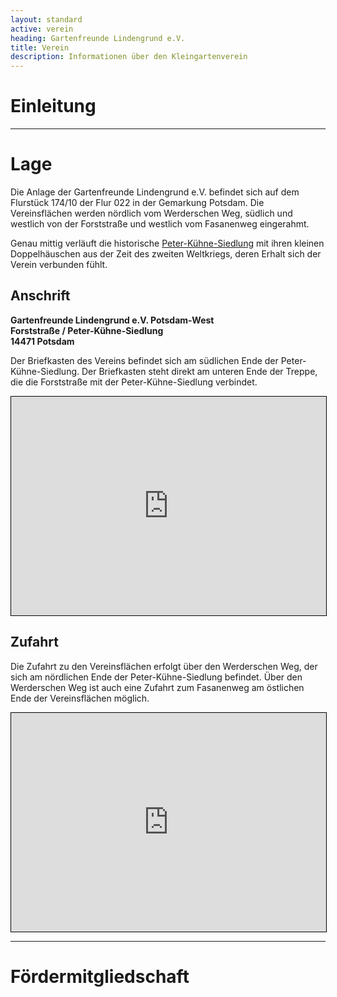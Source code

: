 ```yaml
---
layout: standard
active: verein
heading: Gartenfreunde Lindengrund e.V.
title: Verein
description: Informationen über den Kleingartenverein
---
```


# Einleitung


<hr class="post-separator">

# Lage

Die Anlage der Gartenfreunde Lindengrund e.V. befindet sich auf dem Flurstück 174/10 der Flur 022 in der Gemarkung Potsdam.
Die Vereinsflächen werden nördlich vom Werderschen Weg, südlich und westlich von der Forststraße und westlich vom Fasanenweg eingerahmt. 

Genau mittig verläuft die historische [Peter-Kühne-Siedlung](/peter-kuehne-siedlung) mit ihren kleinen Doppelhäuschen aus der Zeit des zweiten Weltkriegs, deren Erhalt sich der Verein verbunden fühlt.

## Anschrift

**Gartenfreunde Lindengrund e.V. Potsdam-West**<br>
**Forststraße / Peter-Kühne-Siedlung**<br>
**14471 Potsdam**

Der Briefkasten des Vereins befindet sich am südlichen Ende der Peter-Kühne-Siedlung. Der Briefkasten steht direkt am unteren Ende der Treppe, die die Forststraße mit der Peter-Kühne-Siedlung verbindet.

<iframe width="100%" height="350px" src="https://www.openstreetmap.org/export/embed.html?bbox=13.007946610450746%2C52.38911582655223%2C13.016363382339478%2C52.392127694350286&layer=mapnik&marker=52.390621786141196%2C13.012152314186096" style="border: 1px solid black"></iframe>

## Zufahrt

Die Zufahrt zu den Vereinsflächen erfolgt über den Werderschen Weg, der sich am nördlichen Ende der Peter-Kühne-Siedlung befindet. Über den Werderschen Weg ist auch eine Zufahrt zum Fasanenweg am östlichen Ende der Vereinsflächen möglich.

<iframe width="100%" height="350px" src="https://www.openstreetmap.org/export/embed.html?bbox=13.007989525794985%2C52.390494108952055%2C13.016406297683716%2C52.39350588270325&layer=mapnik&marker=52.39200002151726%2C13.012195229530334" style="border: 1px solid black"></iframe>

<hr class="post-separator">

# Förder&shy;mitgliedschaft


